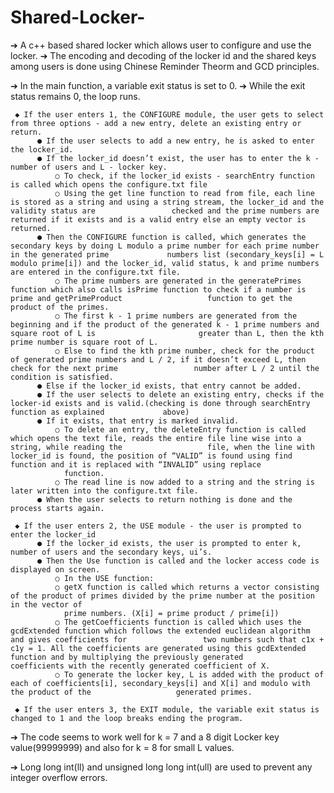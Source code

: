# Shared-Locker-
➔ A c++ based shared locker which allows user to configure and use the locker. 
➔ The encoding and decoding of the locker id and the shared keys among users is done using Chinese Reminder Theorm and GCD principles.

➔ In the main function, a variable exit status is set to 0.
➔ While the exit status remains 0, the loop runs.

     ◆ If the user enters 1, the CONFIGURE module, the user gets to select from three options - add a new entry, delete an existing entry or return.
          ● If the user selects to add a new entry, he is asked to enter the locker_id.
          ● If the locker_id doesn’t exist, the user has to enter the k - number of users and L - locker key.
              ○ To check, if the locker_id exists - searchEntry function is called which opens the configure.txt file
              ○ Using the get line function to read from file, each line is stored as a string and using a string stream, the locker_id and the validity status are                 checked and the prime numbers are returned if it exists and is a valid entry else an empty vector is returned.
          ● Then the CONFIGURE function is called, which generates the secondary keys by doing L modulo a prime number for each prime number in the generated prime             numbers list (secondary_keys[i] = L modulo prime[i]) and the locker_id, valid status, k and prime numbers are entered in the configure.txt file.
              ○ The prime numbers are generated in the generatePrimes function which also calls isPrime function to check if a number is prime and getPrimeProduct                   function to get the product of the primes.
              ○ The first k - 1 prime numbers are generated from the beginning and if the product of the generated k - 1 prime numbers and square root of L is                       greater than L, then the kth prime number is square root of L.
              ○ Else to find the kth prime number, check for the product of generated prime numbers and L / 2, if it doesn’t exceed L, then check for the next prime                 number after L / 2 until the condition is satisfied.
          ● Else if the locker_id exists, that entry cannot be added.
          ● If the user selects to delete an existing entry, checks if the locker-id exists and is valid.(checking is done through searchEntry function as explained             above)
          ● If it exists, that entry is marked invalid. 
              ○ To delete an entry, the deleteEntry function is called which opens the text file, reads the entire file line wise into a string, while reading the                   file, when the line with locker_id is found, the position of “VALID” is found using find function and it is replaced with “INVALID” using replace
                function.
              ○ The read line is now added to a string and the string is later written into the configure.txt file.
          ● When the user selects to return nothing is done and the process starts again.

     ◆ If the user enters 2, the USE module - the user is prompted to enter the locker_id
          ● If the locker_id exists, the user is prompted to enter k, number of users and the secondary keys, ui’s.
          ● Then the Use function is called and the locker access code is displayed on screen.
              ○ In the USE function:
              ○ getX function is called which returns a vector consisting of the product of primes divided by the prime number at the position in the vector of
                prime numbers. (X[i] = prime product / prime[i])
              ○ The getCoefficients function is called which uses the gcdExtended function which follows the extended euclidean algorithm and gives coefficients for                 two numbers such that c1x + c1y = 1. All the coefficients are generated using this gcdExtended function and by multiplying the previously generated                 coefficients with the recently generated coefficient of X.
              ○ To generate the locker key, L is added with the product of each of coefficients[i], secondary_keys[i] and X[i] and modulo with the product of the                   generated primes.

     ◆ If the user enters 3, the EXIT module, the variable exit status is changed to 1 and the loop breaks ending the program.


➔ The code seems to work well for k = 7 and a 8 digit Locker key value(99999999) and also for k = 8 for small L values.

➔ Long long int(ll) and unsigned long long int(ull) are used to prevent any integer overflow errors.
